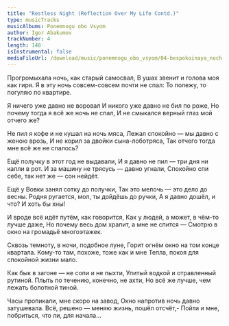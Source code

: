 ```yaml
---
title: "Restless Night (Reflection Over My Life Contd.)"
type: musicTracks
musicAlbums: Ponemnogu obo Vsyom
author: Igor Abakumov
trackNumber: 4
length: 148
isInstrumental: false
mediaFileUrl: /download/music/ponemnogu_obo_vsyom/04-bespokoinaya_noch.mp3
---
```


Прогромыхала ночь, как старый самосвал,
В ушах звенит и голова моя как гиря.
Я в эту ночь совсем-совсем почти не спал:
То полежу, то погуляю по квартире.

Я ничего уже давно не воровал
И никого уже давно не бил по роже,
Но почему тогда я всё же ночь не спал,
И не смыкался верный глаз мой отчего же?

Не пил я кофе и не кушал на ночь мяса,
Лежал спокойно — мы давно с женою врозь,
И не корил за двойки сына-лоботряса,
Так отчего тогда мне всё же не спалось?

Ещё получку в этот год не выдавали,
И я давно не пил — три дня ни капли в рот.
И за машину не трясусь — давно угнали,
Спокойно спи себе, так нет же — сон нейдёт.

Ещё у Вовки занял сотку до получки,
Так это мелочь — это дело до весны.
Родня ругается, мол, ты дойдёшь до ручки,
А я давно дошёл, и что? И хоть бы хны!

И вроде всё идёт путём, как говорится,
Как у людей, а может, в чём-то лучше даже,
Но почему весь дом храпит, а мне не спится —
Смотрю в окно на громадьё многоэтажек.

Сквозь темноту, в ночи, подобное луне,
Горит огнём окно на том конце квартала.
Кому-то там, похоже, тоже как и мне
Тепла, покоя для спокойной жизни мало.

Как бык в загоне — не сопи и не пыхти,
Упитый водкой и отравленный рутиной.
Плыть по течению, конечно, не ахти,
Но всё же лучше, чем лежать болотной тиной.

Часы пропикали, мне скоро на завод,
Окно напротив ночь давно затушевала.
Всё, решено — меняю жизнь, пошёл отсчёт,-
Пойти и мне, побриться, что ли, для начала…
